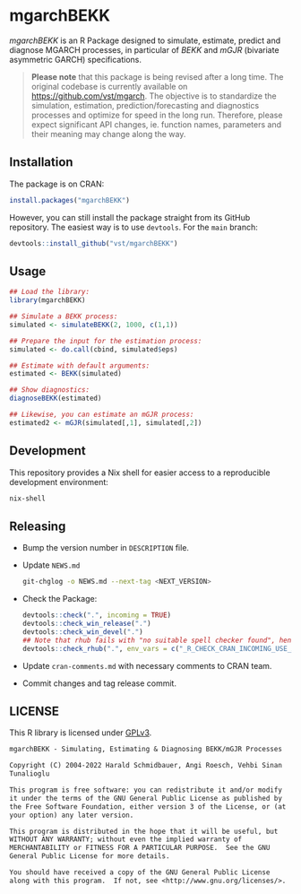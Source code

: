 # mgarchBEKK

_mgarchBEKK_ is an R Package designed to simulate, estimate, predict
and diagnose MGARCH processes, in particular of _BEKK_ and _mGJR_
(bivariate asymmetric GARCH) specifications.

> **Please note** that this package is being revised after a long time. The
> original codebase is currently available on <https://github.com/vst/mgarch>.
> The objective is to standardize the simulation, estimation,
> prediction/forecasting and diagnostics processes and optimize for speed in the
> long run. Therefore, please expect significant API changes, ie. function
> names, parameters and their meaning may change along the way.

## Installation

The package is on CRAN:

```R
install.packages("mgarchBEKK")
```

However, you can still install the package straight from its GitHub repository.
The easiest way is to use `devtools`. For the `main` branch:

```R
devtools::install_github("vst/mgarchBEKK")
```

## Usage

```R
## Load the library:
library(mgarchBEKK)

## Simulate a BEKK process:
simulated <- simulateBEKK(2, 1000, c(1,1))

## Prepare the input for the estimation process:
simulated <- do.call(cbind, simulated$eps)

## Estimate with default arguments:
estimated <- BEKK(simulated)

## Show diagnostics:
diagnoseBEKK(estimated)

## Likewise, you can estimate an mGJR process:
estimated2 <- mGJR(simulated[,1], simulated[,2])
```

## Development

This repository provides a Nix shell for easier access to a reproducible
development environment:

```sh
nix-shell
```

## Releasing

- Bump the version number in `DESCRIPTION` file.
- Update `NEWS.md`

    ```sh
    git-chglog -o NEWS.md --next-tag <NEXT_VERSION>
    ```

- Check the Package:

    ```R
    devtools::check(".", incoming = TRUE)
    devtools::check_win_release(".")
    devtools::check_win_devel(".")
    ## Note that rhub fails with "no suitable spell checker found", hence the env_vars:
    devtools::check_rhub(".", env_vars = c("_R_CHECK_CRAN_INCOMING_USE_ASPELL_" = "false"))
    ```

- Update `cran-comments.md` with necessary comments to CRAN team.
- Commit changes and tag release commit.

## LICENSE

This R library is licensed under
[GPLv3](http://www.gnu.org/licenses/gpl-3.0.en.html).

```txt
mgarchBEKK - Simulating, Estimating & Diagnosing BEKK/mGJR Processes

Copyright (C) 2004-2022 Harald Schmidbauer, Angi Roesch, Vehbi Sinan
Tunalioglu

This program is free software: you can redistribute it and/or modify
it under the terms of the GNU General Public License as published by
the Free Software Foundation, either version 3 of the License, or (at
your option) any later version.

This program is distributed in the hope that it will be useful, but
WITHOUT ANY WARRANTY; without even the implied warranty of
MERCHANTABILITY or FITNESS FOR A PARTICULAR PURPOSE.  See the GNU
General Public License for more details.

You should have received a copy of the GNU General Public License
along with this program.  If not, see <http://www.gnu.org/licenses/>.
```
